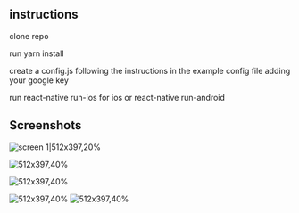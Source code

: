 ## instructions

clone repo

run yarn install

create a config.js following the instructions in the example config file adding your google key 

run react-native run-ios for ios or react-native run-android

## Screenshots

![screen 1|512x397,20%](readme/ss1.png?raw=true)

![512x397,40%](readme/ss2.png?raw=true)

![512x397,40%](readme/ss3.png?raw=true)

![512x397,40%](readme/ss4.png?raw=true)
![512x397,40%](readme/ss5.png?raw=true)